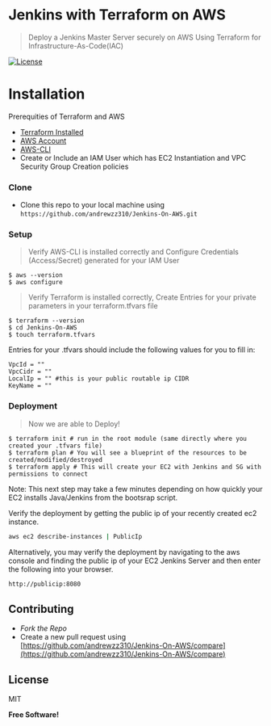 # Jenkins with Terraform on AWS
> Deploy a Jenkins Master Server securely on AWS Using Terraform for Infrastructure-As-Code(IAC)

[![License](http://img.shields.io/:license-mit-blue.svg?style=flat-square)](http://badges.mit-license.org)

# Installation
Prerequities of Terraform and AWS
- [Terraform Installed](https://learn.hashicorp.com/terraform/getting-started/install.html)
- [AWS Account](https://aws.amazon.com/console/)
- [AWS-CLI](https://docs.aws.amazon.com/cli/latest/userguide/install-cliv2.html)
- Create or Include an IAM User which has EC2 Instantiation and VPC Security Group Creation policies


### Clone
- Clone this repo to your local machine using `https://github.com/andrewzz310/Jenkins-On-AWS.git`

### Setup
> Verify AWS-CLI is  installed correctly and Configure Credentials (Access/Secret) generated for your IAM User
```shell
$ aws --version
$ aws configure
```

> Verify Terraform is installed correctly, Create Entries for your private parameters in your terraform.tfvars file
```shell
$ terraform --version
$ cd Jenkins-On-AWS
$ touch terraform.tfvars
```
Entries for your .tfvars should include the following values for you to fill in:

```hcl
VpcId = ""
VpcCidr = ""
LocalIp = "" #this is your public routable ip CIDR
KeyName = ""
```
### Deployment
> Now we are able to Deploy!
```shell
$ terraform init # run in the root module (same directly where you created your .tfvars file) 
$ terraform plan # You will see a blueprint of the resources to be created/modified/destroyed
$ terraform apply # This will create your EC2 with Jenkins and SG with permissions to connect
```
Note: This next step may take a few minutes depending on how quickly your EC2 installs Java/Jenkins from the bootsrap script.

Verify the deployment by getting the public ip of your recently created ec2 instance.
```sh
aws ec2 describe-instances | PublicIp
```
Alternatively, you may verify the deployment by navigating to the aws console and finding the public ip of your EC2 Jenkins Server and then enter the following into your browser.

```sh
http://publicip:8080
```

## Contributing

- *Fork the Repo*
- Create a new pull request using [https://github.com/andrewzz310/Jenkins-On-AWS/compare](https://github.com/andrewzz310/Jenkins-On-AWS/compare)



License
----

MIT


**Free Software!**
